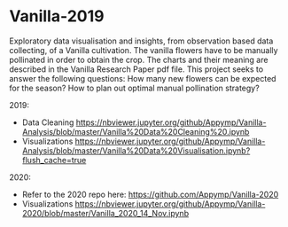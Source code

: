 # Vanilla-2019
Exploratory data visualisation and insights, from observation based data collecting, of a Vanilla cultivation. The vanilla flowers have to be manually pollinated in order to obtain the crop. The charts and their meaning are described in the Vanilla Research Paper pdf file. This project seeks to answer the following questions:
How many new flowers can be expected for the season?
How to plan out optimal manual pollination strategy?


2019:
- Data Cleaning https://nbviewer.jupyter.org/github/Appymp/Vanilla-Analysis/blob/master/Vanilla%20Data%20Cleaning%20.ipynb
- Visualizations https://nbviewer.jupyter.org/github/Appymp/Vanilla-Analysis/blob/master/Vanilla%20Data%20Visualisation.ipynb?flush_cache=true


2020:
- Refer to the 2020 repo here: https://github.com/Appymp/Vanilla-2020
- Visualizations https://nbviewer.jupyter.org/github/Appymp/Vanilla-2020/blob/master/Vanilla_2020_14_Nov.ipynb
